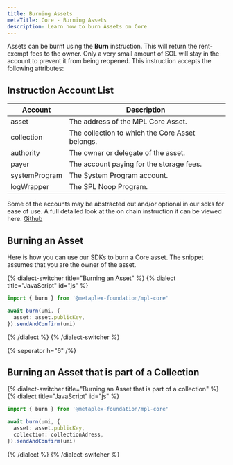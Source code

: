 ```yaml
---
title: Burning Assets
metaTitle: Core - Burning Assets
description: Learn how to burn Assets on Core
---
```


Assets can be burnt using the **Burn** instruction. This will return the rent-exempt fees to the owner. Only a very small amount of SOL will stay in the account to prevent it from being reopened. This instruction accepts the following attributes:

## Instruction Account List

| Account       | Description                                     |
| ------------- | ----------------------------------------------- |
| asset         | The address of the MPL Core Asset.              |
| collection    | The collection to which the Core Asset belongs. |
| authority     | The owner or delegate of the asset.             |
| payer         | The account paying for the storage fees.        |
| systemProgram | The System Program account.                     |
| logWrapper    | The SPL Noop Program.                           |

Some of the accounts may be abstracted out and/or optional in our sdks for ease of use.
A full detailed look at the on chain instruction it can be viewed here. [Github](https://github.com)

## Burning an Asset

Here is how you can use our SDKs to burn a Core asset. The snippet assumes that you are the owner of the asset.

{% dialect-switcher title="Burning an Asset" %}
{% dialect title="JavaScript" id="js" %}

```ts
import { burn } from '@metaplex-foundation/mpl-core'

await burn(umi, {
  asset: asset.publicKey,
}).sendAndConfirm(umi)
```

{% /dialect %}
{% /dialect-switcher %}

{% seperator h="6" /%}

## Burning an Asset that is part of a Collection

{% dialect-switcher title="Burning an Asset that is part of a collection" %}
{% dialect title="JavaScript" id="js" %}

```ts
import { burn } from '@metaplex-foundation/mpl-core'

await burn(umi, {
  asset: asset.publicKey,
  collection: collectionAdress,
}).sendAndConfirm(umi)
```

{% /dialect %}
{% /dialect-switcher %}
